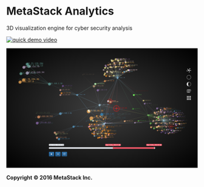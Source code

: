 # MetaStack Analytics
3D visualization engine for cyber security analysis

[![quick demo video](http://img.youtube.com/vi/TM8B2GdWtiQ/0.jpg)](https://youtu.be/TM8B2GdWtiQ)

![Image](./screenshots/forceDirected.png)

**Copyright &copy; 2016 MetaStack Inc.**

